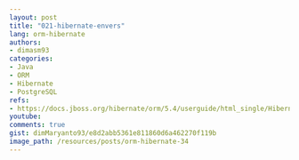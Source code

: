 ```yaml
---
layout: post
title: "021-hibernate-envers"
lang: orm-hibernate
authors:
- dimasm93
categories:
- Java
- ORM
- Hibernate
- PostgreSQL
refs: 
- https://docs.jboss.org/hibernate/orm/5.4/userguide/html_single/Hibernate_User_Guide.html#envers
youtube: 
comments: true
gist: dimMaryanto93/e8d2abb5361e811860d6a462270f119b
image_path: /resources/posts/orm-hibernate-34
---
```


